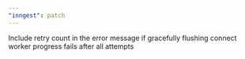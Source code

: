 ```yaml
---
"inngest": patch
---
```


Include retry count in the error message if gracefully flushing connect worker progress fails after all attempts
